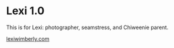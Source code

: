 # Lexi 1.0

This is for Lexi: photographer, seamstress, and Chiweenie parent.

[lexiwimberly.com](https://lexiwimberly.com/)
